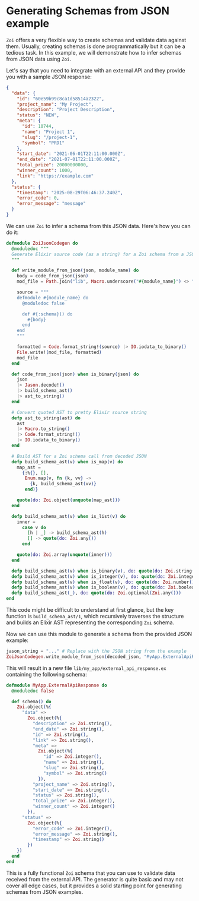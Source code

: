 # Generating Schemas from JSON example

`Zoi` offers a very flexible way to create schemas and validate data against them. Usually, creating schemas is done programmatically but it can be a tedious task.
In this example, we will demonstrate how to infer schemas from JSON data using `Zoi`.

Let's say that you need to integrate with an external API and they provide you with a sample JSON response:

```json
{
  "data": {
    "id": "60e59b99c8ca1d58514a2322",
    "project_name": "My Project",
    "description": "Project Description",
    "status": "NEW",
    "meta": {
      "id": 10744,
      "name": "Project 1",
      "slug": "/project-1",
      "symbol": "PRD1"
    },
    "start_date": "2021-06-01T22:11:00.000Z",
    "end_date": "2021-07-01T22:11:00.000Z",
    "total_prize": 20000000000,
    "winner_count": 1000,
    "link": "https://example.com"
  },
  "status": {
    "timestamp": "2025-08-29T06:46:37.240Z",
    "error_code": 0,
    "error_message": "message"
  }
}
```

We can use `Zoi` to infer a schema from this JSON data. Here's how you can do it:

```elixir
defmodule ZoiJsonCodegen do
  @moduledoc """
  Generate Elixir source code (as a string) for a Zoi schema from a JSON example.
  """

  def write_module_from_json(json, module_name) do
    body = code_from_json(json)
    mod_file = Path.join("lib", Macro.underscore("#{module_name}") <> ".ex")

    source = """
    defmodule #{module_name} do
      @moduledoc false

      def #{:schema}() do
        #{body}
      end
    end
    """

    formatted = Code.format_string!(source) |> IO.iodata_to_binary()
    File.write!(mod_file, formatted)
    mod_file
  end

  def code_from_json(json) when is_binary(json) do
    json
    |> Jason.decode!()
    |> build_schema_ast()
    |> ast_to_string()
  end

  # Convert quoted AST to pretty Elixir source string
  defp ast_to_string(ast) do
    ast
    |> Macro.to_string()
    |> Code.format_string!()
    |> IO.iodata_to_binary()
  end

  # Build AST for a Zoi schema call from decoded JSON
  defp build_schema_ast(v) when is_map(v) do
    map_ast =
      {:%{}, [],
       Enum.map(v, fn {k, vv} ->
         {k, build_schema_ast(vv)}
       end)}

    quote(do: Zoi.object(unquote(map_ast)))
  end

  defp build_schema_ast(v) when is_list(v) do
    inner =
      case v do
        [h | _] -> build_schema_ast(h)
        [] -> quote(do: Zoi.any())
      end

    quote(do: Zoi.array(unquote(inner)))
  end

  defp build_schema_ast(v) when is_binary(v), do: quote(do: Zoi.string())
  defp build_schema_ast(v) when is_integer(v), do: quote(do: Zoi.integer())
  defp build_schema_ast(v) when is_float(v), do: quote(do: Zoi.number())
  defp build_schema_ast(v) when is_boolean(v), do: quote(do: Zoi.boolean())
  defp build_schema_ast(_), do: quote(do: Zoi.optional(Zoi.any()))
end
```

This code might be difficult to understand at first glance, but the key function is `build_schema_ast/1`, which recursively traverses the structure and builds an Elixir AST representing the corresponding `Zoi` schema.

Now we can use this module to generate a schema from the provided JSON example:

```elixir
jason_string = "..." # Replace with the JSON string from the example
ZoiJsonCodegen.write_module_from_json(decoded_json, "MyApp.ExternalApiResponse")
```

This will result in a new file `lib/my_app/external_api_response.ex` containing the following schema:

```elixir
defmodule MyApp.ExternalApiResponse do
  @moduledoc false

  def schema() do
    Zoi.object(%{
      "data" =>
        Zoi.object(%{
          "description" => Zoi.string(),
          "end_date" => Zoi.string(),
          "id" => Zoi.string(),
          "link" => Zoi.string(),
          "meta" =>
            Zoi.object(%{
              "id" => Zoi.integer(),
              "name" => Zoi.string(),
              "slug" => Zoi.string(),
              "symbol" => Zoi.string()
            }),
          "project_name" => Zoi.string(),
          "start_date" => Zoi.string(),
          "status" => Zoi.string(),
          "total_prize" => Zoi.integer(),
          "winner_count" => Zoi.integer()
        }),
      "status" =>
        Zoi.object(%{
          "error_code" => Zoi.integer(),
          "error_message" => Zoi.string(),
          "timestamp" => Zoi.string()
        })
    })
  end
end
```

This is a fully functional `Zoi` schema that you can use to validate data received from the external API. The generator is quite basic and may not cover all edge cases, but it provides a solid starting point for generating schemas from JSON examples.
